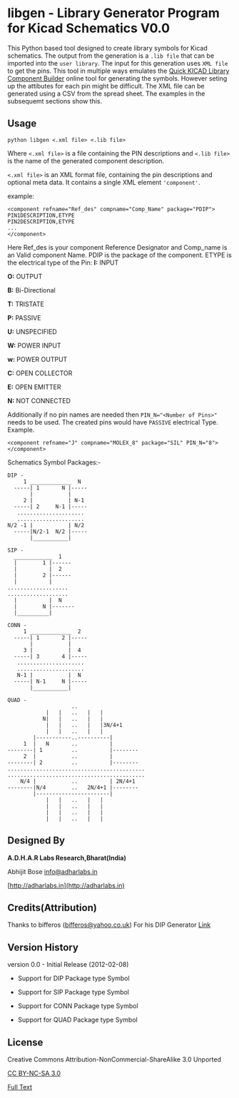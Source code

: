 libgen - Library Generator Program for Kicad Schematics V0.0
===========================================================

This Python based tool designed to create library symbols for Kicad schematics.
The output from the generation is a `.lib file` that can be imported into the `user library`.
The input for this generation uses `XML file` to get the pins.
This tool in multiple ways emulates the 
[Quick KICAD Library Component Builder](http://kicad.rohrbacher.net/quicklib.php) 
online tool for generating the symbols.
However seting up the attibutes for each pin might be difficult.
The XML file can be generated using a CSV from the spread sheet.
The examples in the subsequemt sections show this.

Usage
-----
`python libgen <.xml file> <.lib file>`
  
Where `<.xml file>` is a file containing the PIN descriptions
and `<.lib file>` is the name of the generated component description.

`<.xml file>` is an XML format file, containing the pin descriptions and
optional meta data.  It contains a single XML element `'component'`.

example:
```
<component refname="Ref_des" compname="Comp_Name" package="PDIP">
PIN1DESCRIPTION,ETYPE
PIN2DESCRIPTION,ETYPE
...
</component>
```
Here Ref_des is your component Reference Designator and Comp_name
is an Valid component Name. PDIP is the package of the component.
ETYPE is the electrical type of the Pin:
**I:** INPUT 

**O:** OUTPUT

**B:** Bi-Directional

**T:** TRISTATE

**P:** PASSIVE

**U:** UNSPECIFIED

**W:** POWER INPUT

**w:** POWER OUTPUT

**C:** OPEN COLLECTOR

**E:** OPEN EMITTER

**N:** NOT CONNECTED

Additionally if no pin names are needed then `PIN_N="<Number of Pins>"`
needs to be used. The created pins would have `PASSIVE` electrical Type.
Example.
```
<component refname="J" compname="MOLEX_8" package="SIL" PIN_N="8">
</component>
```

Schematics Symbol Packages:-
```
DIP -
     1 _____________  N
  -----| 1       N |-----
       |           |
     2 |           | N-1
  -----| 2     N-1 |-----
   .....................
   .....................
N/2 -1 |           | N/2
  -----|N/2-1  N/2 |-----
       |___________|

SIP -
  ____________  1
  |        1 |------
  |          |  2
  |        2 |------
  |          |
...................
...................
  |          |  N
  |        N |-------
  |__________|

CONN -
     1 _____________  2
  -----| 1       2 |-----
       |           |
     3 |           |  4
  -----| 3       4 |-----
   .....................
   .....................
   N-1 |           |  N
  -----| N-1     N |-----
       |___________|

QUAD -
                    ..  
            |   |   ..   |   |
           N|   |   ..   |   |
            |   |   ..   |   |3N/4+1
            |   |   ..   |   |
        |-----------..----------|
     1  |   N       ..          |
--------| 1         ..          |--------
     2  |           ..          |
--------| 2         ..          |--------
...........................................
...........................................
    N/4 |           ..          | 2N/4+1
--------|N/4        ..   2N/4+1 |--------
        |-----------------------|
            |   |   ..   |   |
            |   |   ..   |   |
            |   |   ..   |   |
            |   |   ..   |   |

```

Designed By
-----------
**A.D.H.A.R Labs Research,Bharat(India)**

Abhijit Bose [info@adharlabs.in](mailto:info@adharlabs.in)

[http://adharlabs.in](http://adharlabs.in)

Credits(Attribution)
--------------------
Thanks to bifferos (bifferos@yahoo.co.uk) For his DIP Generator
[Link](http://tech.groups.yahoo.com/group/kicad-users/files/DIP%20generation%20helper/)

Version History
---------------
version 0.0 - Initial Release (2012-02-08)
 *  Support for DIP Package type Symbol

 *  Support for SIP Package type Symbol

 *  Support for CONN Package type Symbol

 *  Support for QUAD Package type Symbol

 License
--------
Creative Commons Attribution-NonCommercial-ShareAlike 3.0 Unported

[CC BY-NC-SA 3.0](http://creativecommons.org/licenses/by-nc-sa/3.0/)

[Full Text](http://creativecommons.org/licenses/by-nc-sa/3.0/legalcode)


